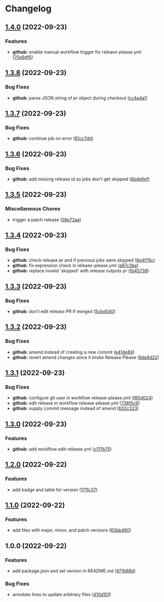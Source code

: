 # Changelog

## [1.4.0](https://github.com/remarkablemark/release-please-extra-files-demo/compare/v1.3.8...v1.4.0) (2022-09-23)


### Features

* **github:** enable manual workflow trigger for release-please.yml ([70e9df5](https://github.com/remarkablemark/release-please-extra-files-demo/commit/70e9df572122673880e5a820dd233c0c1a892e24))

## [1.3.8](https://github.com/remarkablemark/release-please-extra-files-demo/compare/v1.3.7...v1.3.8) (2022-09-23)

### Bug Fixes

- **github:** parse JSON string of pr object during checkout ([cc4a4a1](https://github.com/remarkablemark/release-please-extra-files-demo/commit/cc4a4a16ecf62b87efdc6de217addc6b8ebdccd0))

## [1.3.7](https://github.com/remarkablemark/release-please-extra-files-demo/compare/v1.3.6...v1.3.7) (2022-09-23)

### Bug Fixes

- **github:** continue job on error ([61cc7dd](https://github.com/remarkablemark/release-please-extra-files-demo/commit/61cc7dd83622bb4f77392644f9a74eebc7478f04))

## [1.3.6](https://github.com/remarkablemark/release-please-extra-files-demo/compare/v1.3.5...v1.3.6) (2022-09-23)

### Bug Fixes

- **github:** add missing release id so jobs don't get skipped ([6bde6ef](https://github.com/remarkablemark/release-please-extra-files-demo/commit/6bde6ef93f08d20edb6c2b18a0e446b5e7afd563))

## [1.3.5](https://github.com/remarkablemark/release-please-extra-files-demo/compare/v1.3.4...v1.3.5) (2022-09-23)

### Miscellaneous Chores

- trigger a patch release ([58e72ae](https://github.com/remarkablemark/release-please-extra-files-demo/commit/58e72aef76cb1e3e2e221b9bc5b541ac1264425e))

## [1.3.4](https://github.com/remarkablemark/release-please-extra-files-demo/compare/v1.3.3...v1.3.4) (2022-09-23)

### Bug Fixes

- **github:** check release pr and if previous jobs were skipped ([6e4f76c](https://github.com/remarkablemark/release-please-extra-files-demo/commit/6e4f76caa92d0d88db798b9e382516c296dbe787))
- **github:** fix expression check in release-please.yml ([a97c3be](https://github.com/remarkablemark/release-please-extra-files-demo/commit/a97c3bed06691e855b1de8f5a19737ba6a13b26d))
- **github:** replace invalid 'skipped' with release outputs pr ([fb45738](https://github.com/remarkablemark/release-please-extra-files-demo/commit/fb4573846e0b372d834496c35e2e30cf137830db))

## [1.3.3](https://github.com/remarkablemark/release-please-extra-files-demo/compare/v1.3.2...v1.3.3) (2022-09-23)

### Bug Fixes

- **github:** don't edit release PR if merged ([5cbd040](https://github.com/remarkablemark/release-please-extra-files-demo/commit/5cbd040af6a39bb83c25523beebde7780634a3e1))

## [1.3.2](https://github.com/remarkablemark/release-please-extra-files-demo/compare/v1.3.1...v1.3.2) (2022-09-23)

### Bug Fixes

- **github:** amend instead of creating a new commit ([e41de84](https://github.com/remarkablemark/release-please-extra-files-demo/commit/e41de84b39e628dba3fdd98f107ca7a4b84e4dfc))
- **github:** revert amend changes since it broke Release Please ([9de8d22](https://github.com/remarkablemark/release-please-extra-files-demo/commit/9de8d22634abd5e961c26dc820d9ce59f77b3d21))

## [1.3.1](https://github.com/remarkablemark/release-please-extra-files-demo/compare/v1.3.0...v1.3.1) (2022-09-23)

### Bug Fixes

- **github:** configure git user in workflow release-please.yml ([f60d024](https://github.com/remarkablemark/release-please-extra-files-demo/commit/f60d024829475dab3b5398b500f1f917cbc05aad))
- **github:** edit release in workflow release-please.yml ([738f5c6](https://github.com/remarkablemark/release-please-extra-files-demo/commit/738f5c65dbe1f93b9ffc07be34098e3e2c6bc532))
- **github:** supply commit message instead of amend ([632c323](https://github.com/remarkablemark/release-please-extra-files-demo/commit/632c323d46a4dbb156546e39b98c77d435de5e45))

## [1.3.0](https://github.com/remarkablemark/release-please-extra-files-demo/compare/v1.2.0...v1.3.0) (2022-09-23)

### Features

- **github:** add workflow edit-release.yml ([c117b75](https://github.com/remarkablemark/release-please-extra-files-demo/commit/c117b753349176c2712d91cf695e4892ba33b98a))

## [1.2.0](https://github.com/remarkablemark/release-please-extra-files-demo/compare/v1.1.0...v1.2.0) (2022-09-22)

### Features

- add badge and table for version ([171fc37](https://github.com/remarkablemark/release-please-extra-files-demo/commit/171fc3787698973292eeb517f6a81f2af8cefb27))

## [1.1.0](https://github.com/remarkablemark/release-please-extra-files-demo/compare/v1.0.0...v1.1.0) (2022-09-22)

### Features

- add files with major, minor, and patch versions ([63bb480](https://github.com/remarkablemark/release-please-extra-files-demo/commit/63bb4807c0ec53a9cc9064563396693ea50a6595))

## 1.0.0 (2022-09-22)

### Features

- add package.json and set version in README.md ([971b88d](https://github.com/remarkablemark/release-please-extra-files-demo/commit/971b88d63d6bad39a94bafd202fd5e71022e83c6))

### Bug Fixes

- annotate lines to update arbitrary files ([410d101](https://github.com/remarkablemark/release-please-extra-files-demo/commit/410d101cf32c902cef40008279c6024c78b7b9a1))
